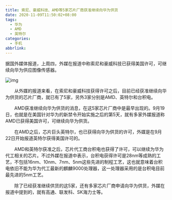 ```yaml
---
title: 索尼、豪威科技、AMD等5家芯片厂商获准继续向华为供货
date: 2020-11-09T11:50:02+08:00
tags:
  - 华为
  - AMD
  - 英特尔
categories:
  - 手机
abbrlink:
---
```


据国外媒体报道，上周四，外媒在报道中称索尼和豪威科技已获得美国许可，可继续向华为供应图像传感器。

![img](https://cdn.jsdelivr.net/gh/yakeing/Documentation@main/Hexo/images/7706-kcieyvz4993620.jpg)

　　从外媒的报道来看，在索尼和豪威科技获得许可之后，目前已经获准继续向华为供货的芯片厂商，就已有了5家，另外3家分别是AMD、英特尔和台积电。

　　AMD获准继续向华为供货的消息，在这5家芯片厂商中是最早出现的。9月19日，也就是在美国针对华为的新禁令开始实施之后的第5天，就有多家外媒报道称AMD已获得美国许可，可继续向华为供货。

　　在AMD之后，芯片巨头英特尔，也已获得向华为供货的许可，外媒是在9月22日开始报道英特尔获得美国许可的。

　　AMD和英特尔获准之后，芯片代工商台积电也获得了许可，可以继续为华为代工相关的芯片。不过外媒在报道中表示，台积电获得许可是28nm等成熟的工艺，不包括16nm、10nm、7nm、5nm这些先进的制程工艺，这也就意味着台积电依旧不能为华为代工最新的麒麟9000处理器，这一处理器采用的是台积电目前最先进的5nm工艺。

　　除了已经获准继续供货的这5家，还有多家芯片厂商申请向华为供货，外媒在报道中提到的，就有高通、联发科、SK海力士等。